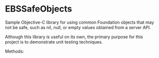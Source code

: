 # EBSSafeObjects
Sample Objective-C library for using common Foundation objects that may not be safe, such as nil, null, or empty values obtained from a server API.

Although this library is useful on its own, the primary purpose for this project is to demonstrate unit testing techniques.

Methods:

